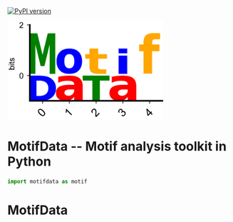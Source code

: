 [![PyPI version](https://badge.fury.io/py/seqexplainer.svg)](https://badge.fury.io/py/motifdata)

<img src="docs/_static/MotifData_logo.png" alt="MotifData Logo" width=350>

# MotifData -- Motif analysis toolkit in Python

```python
import motifdata as motif
```

# MotifData
